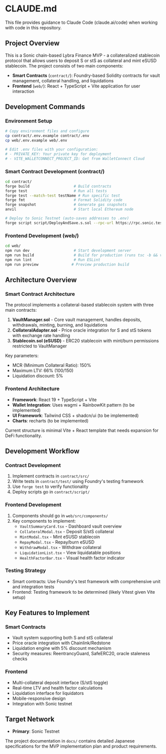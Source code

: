# CLAUDE.md

This file provides guidance to Claude Code (claude.ai/code) when working with code in this repository.

## Project Overview

This is a Sonic chain-based Lybra Finance MVP - a collateralized stablecoin protocol that allows users to deposit S or stS as collateral and mint eSUSD stablecoin. The project consists of two main components:

- **Smart Contracts** (`contract/`): Foundry-based Solidity contracts for vault management, collateral handling, and liquidations
- **Frontend** (`web/`): React + TypeScript + Vite application for user interaction

## Development Commands

### Environment Setup
```bash
# Copy environment files and configure
cp contract/.env.example contract/.env
cp web/.env.example web/.env

# Edit .env files with your configuration:
# - PRIVATE_KEY: Your private key for deployment
# - VITE_WALLETCONNECT_PROJECT_ID: Get from WalletConnect Cloud
```

### Smart Contract Development (contract/)
```bash
cd contract/
forge build                    # Build contracts
forge test                     # Run all tests  
forge test --match-test testName # Run specific test
forge fmt                      # Format Solidity code
forge snapshot                 # Generate gas snapshots
anvil                          # Start local Ethereum node

# Deploy to Sonic Testnet (auto-saves addresses to .env)
forge script script/DeployAndSave.s.sol --rpc-url https://rpc.sonic.test --broadcast --verify
```

### Frontend Development (web/)
```bash
cd web/
npm run dev                    # Start development server
npm run build                  # Build for production (runs tsc -b && vite build)
npm run lint                   # Run ESLint
npm run preview               # Preview production build
```

## Architecture Overview

### Smart Contract Architecture
The protocol implements a collateral-based stablecoin system with three main contracts:

1. **VaultManager.sol** - Core vault management, handles deposits, withdrawals, minting, burning, and liquidations
2. **CollateralAdapter.sol** - Price oracle integration for S and stS tokens with exchange rate handling
3. **Stablecoin.sol (eSUSD)** - ERC20 stablecoin with mint/burn permissions restricted to VaultManager

Key parameters:
- MCR (Minimum Collateral Ratio): 150%
- Maximum LTV: 66% (100/150)
- Liquidation discount: 5%

### Frontend Architecture
- **Framework**: React 19 + TypeScript + Vite
- **Wallet Integration**: Uses wagmi + RainbowKit pattern (to be implemented)
- **UI Framework**: Tailwind CSS + shadcn/ui (to be implemented)
- **Charts**: recharts (to be implemented)

Current structure is minimal Vite + React template that needs expansion for DeFi functionality.

## Development Workflow

### Contract Development
1. Implement contracts in `contract/src/`
2. Write tests in `contract/test/` using Foundry's testing framework
3. Use `forge test` to verify functionality
4. Deploy scripts go in `contract/script/`

### Frontend Development  
1. Components should go in `web/src/components/`
2. Key components to implement:
   - `VaultSummaryCard.tsx` - Dashboard vault overview
   - `CollateralModal.tsx` - Deposit S/stS collateral
   - `MintModal.tsx` - Mint eSUSD stablecoin
   - `RepayModal.tsx` - Repay/burn eSUSD
   - `WithdrawModal.tsx` - Withdraw collateral
   - `LiquidationList.tsx` - View liquidatable positions
   - `HealthFactorBar.tsx` - Visual health factor indicator

### Testing Strategy
- Smart contracts: Use Foundry's test framework with comprehensive unit and integration tests
- Frontend: Testing framework to be determined (likely Vitest given Vite setup)

## Key Features to Implement

### Smart Contracts
- Vault system supporting both S and stS collateral
- Price oracle integration with Chainlink/Redstone
- Liquidation engine with 5% discount mechanism
- Security measures: ReentrancyGuard, SafeERC20, oracle staleness checks

### Frontend
- Multi-collateral deposit interface (S/stS toggle)
- Real-time LTV and health factor calculations
- Liquidation interface for liquidators
- Mobile-responsive design
- Integration with Sonic testnet

## Target Network
- **Primary**: Sonic Testnet

The project documentation in `docs/` contains detailed Japanese specifications for the MVP implementation plan and product requirements.